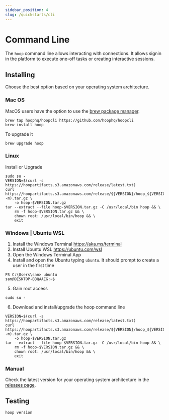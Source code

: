```yaml
---
sidebar_position: 4
slug: /quickstarts/cli
---
```


# Command Line

The `hoop` command line allows interacting with connections. It allows signin in the platform to execute one-off tasks or creating interactive sessions.

## Installing

Choose the best option based on your operating system architecture.

### Mac OS

MacOS users have the option to use the [brew package manager](https://brew.sh/).

```shell
brew tap hoophq/hoopcli https://github.com/hoophq/hoopcli
brew install hoop
```

To upgrade it

```shell
brew upgrade hoop
```

### Linux

Install or Upgrade

```shell
sudo su -
VERSION=$(curl -s https://hoopartifacts.s3.amazonaws.com/release/latest.txt)
curl https://hoopartifacts.s3.amazonaws.com/release/${VERSION}/hoop_${VERSION}_Linux_$(uname -m).tar.gz \
    -o hoop-$VERSION.tar.gz
tar --extract --file hoop-$VERSION.tar.gz -C /usr/local/bin hoop && \
    rm -f hoop-$VERSION.tar.gz && \
    chown root: /usr/local/bin/hoop && \
    exit
```

### Windows | Ubuntu WSL

1. Install the Windows Terminal https://aka.ms/terminal
2. Install Ubuntu WSL https://ubuntu.com/wsl
3. Open the Windows Terminal App
4. Install and open the Ubuntu typing `ubuntu`. It should prompt to create a user in the first time

```shell
PS C:\Users\san> ubuntu
san@DESKTOP-BBQAAEG:~$ 
```

5. Gain root access

```shell
sudo su -
```

6. Download and install/upgrade the hoop command line

```shell
VERSION=$(curl -s https://hoopartifacts.s3.amazonaws.com/release/latest.txt)
curl https://hoopartifacts.s3.amazonaws.com/release/${VERSION}/hoop_${VERSION}_Linux_$(uname -m).tar.gz \
    -o hoop-$VERSION.tar.gz
tar --extract --file hoop-$VERSION.tar.gz -C /usr/local/bin hoop && \
    rm -f hoop-$VERSION.tar.gz && \
    chown root: /usr/local/bin/hoop && \
    exit
```

### Manual

Check the latest version for your operating system architecture in the [releases page](https://github.com/hoophq/hoopcli/releases).

## Testing

```shell
hoop version
```
